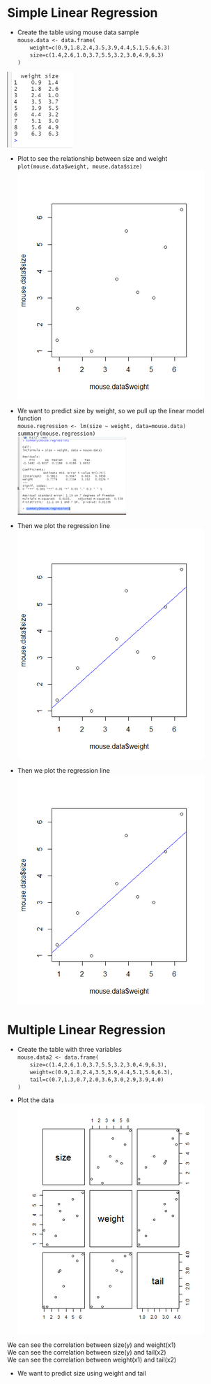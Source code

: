 # Simple Linear Regression
- Create the table using mouse data sample<br/>
`mouse.data <- data.frame(`<br/>
&emsp;&emsp;`weight=c(0.9,1.8,2.4,3.5,3.9,4.4,5.1,5.6,6.3)`<br/>
&emsp;&emsp;`size=c(1.4,2.6,1.0,3.7,5.5,3.2,3.0,4.9,6.3)`<br/>
`)`

![alt text](Picture2.png)
<br/>

- Plot to see the relationship between size and weight<br/>
`plot(mouse.data$weight, mouse.data$size)`<br/>
![alt text](ddbfd72c-8d63-415b-bccf-a9e04de76225.png)

- We want to predict size by weight, so we pull up the linear model function<br/>
`mouse.regression <- lm(size ~ weight, data=mouse.data)`<br/>
`summary(mouse.regression)`<br/>
![alt text](Picture3.png)

- Then we plot the regression line<br/>
![alt text](57f5e046-02bf-4fac-84d1-b1893ab289e4.png)

- Then we plot the regression line<br/>
![alt text](57f5e046-02bf-4fac-84d1-b1893ab289e4.png)

# Multiple Linear Regression
- Create the table with three variables<br/>
`mouse.data2 <- data.frame(`<br/>
&emsp;&emsp;`size=c(1.4,2.6,1.0,3.7,5.5,3.2,3.0,4.9,6.3),`<br/>
&emsp;&emsp;`weight=c(0.9,1.8,2.4,3.5,3.9,4.4,5.1,5.6,6.3),`<br/>
&emsp;&emsp;`tail=c(0.7,1.3,0.7,2.0,3.6,3.0,2.9,3.9,4.0)`<br/>
`)`<br/>

- Plot the data<br/>
![alt text](ce61e5db-d69d-44da-918d-d42b75999eb2.png)

We can see the correlation between size(y) and weight(x1)<br/>
We can see the correlation between size(y) and tail(x2)<br/>
We can see the correlation between weight(x1) and tail(x2)<br/>

- We want to predict size using weight and tail<br/>

